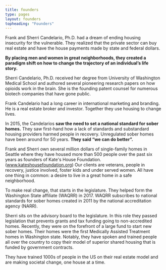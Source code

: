 ```yaml
---
title: founders
type: pages
layout: founders
topheading: "Founders"
---
```

Frank and Sherri Candelario, Ph.D. had a dream of ending housing insecurity for the vulnerable. They realized that the private sector can buy real estate  and have the house payments made by state and federal dollars.

**By placing men and women in great neighborhoods, they created a paradigm shift on how to change the trajectory of an individual’s life story.**

Sherri Candelario, Ph.D.  received her degree from University of Washington Medical School and authored several pioneering research papers on how opioids work in the brain. She is the founding patent counsel for numerous biotech companies that have gone public.

Frank Candelario had a long career in international marketing and branding. He is a real estate broker and investor.  Together they use housing to change lives.

In 2015, the Candelarios **saw the need to set a national standard for sober homes.** They saw first-hand how a lack of standards and substandard housing providers harmed people in recovery. Unregulated sober homes have been around for 50 years. **They said “we can do better”.**

Frank and Sherri own several million dollars of single-family homes in Seattle where they have housed more than 500 people over the past six years as founders of Kate's House Foundation.   (www.kateshousefoundation.org)
 Our clients are veterans, people in recovery, justice involved, foster kids and under served women.   All have one thing in common:  a desire to live in a great home in a safe neighborhood.

To make real change, that starts in the legislature.  They helped form the Washington State affiliate (WAQRR) in 2017.  WAQRR  subscribes to national standards for sober homes created in 2011 by the national accreditation agency (NARR).

 Sherri sits on the advisory board to the legislature.  In this role they passed legislation that prevents grants and tax funding going to non-accredited homes.  Recently, they were on the forefront of a large fund to start new sober homes.  Their homes were the first Medically Assisted Treatment homes in Washington state.
Notably, they have spoken and trained people all over the country to copy their model of superior shared housing that is funded by government contracts.

They have trained 1000s of people in the US on their real estate model and are making societal change, one house at a time.
